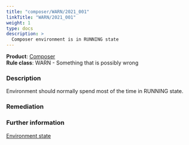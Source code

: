 ```yaml
---
title: "composer/WARN/2021_001"
linkTitle: "WARN/2021_001"
weight: 1
type: docs
description: >
  Composer environment is in RUNNING state
---
```


**Product**: [Composer](https://cloud.google.com/composer)\
**Rule class**: WARN - Something that is possibly wrong

### Description

Environment should normally spend most of the time in RUNNING state.

### Remediation

### Further information

[Environment state](https://cloud.google.com/composer/docs/reference/rest/v1/projects.locations.environments#state)
